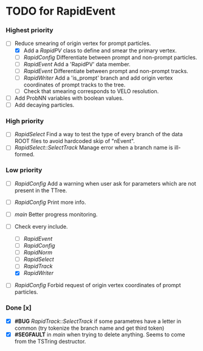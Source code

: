 # TODO for RapidEvent

### Highest priority

- [ ] Reduce smearing of origin vertex for prompt particles.
    - [x] Add a _RapidPV_ class to define and smear the primary vertex.
    - [ ] _RapidConfig_ Differentiate between prompt and non-prompt particles.
    - [ ] _RapidEvent_ Add a 'RapidPV' data member.
    - [ ] _RapidEvent_ Differentiate between prompt and non-prompt tracks.
    - [ ] _RapidWriter_ Add a 'is_prompt' branch and add origin vertex
    coordinates of prompt tracks to the tree.
    - [ ] Check that smearing corresponds to VELO resolution.
- [ ] Add ProbNN variables with boolean values.
- [ ] Add decaying particles.

### High priority

- [ ] _RapidSelect_ Find a way to test the type of every branch of the data
ROOT files to avoid hardcoded skip of "nEvent".
- [ ] _RapidSelect::SelectTrack_ Manage error when a branch name is ill-formed.

### Low priority

- [ ] _RapidConfig_ Add a warning when user ask for parameters which are not
present in the TTree.
- [ ] _RapidConfig_ Print more info.
- [ ] _main_ Better progress monitoring.
- [ ] Check every include.
    - [ ] _RapidEvent_
    - [ ] _RapidConfig_
    - [ ] _RapidNorm_
    - [ ] _RapidSelect_
    - [ ] _RapidTrack_
    - [x] _RapidWriter_
- [ ] _RapidConfig_ Forbid request of origin vertex coordinates of prompt
particles.


### Done [x]

- [x] **#BUG** _RapidTrack::SelectTrack_ if some parametres have a letter in
common (try tokenize the branch name and get third token)
- [x] **#SEGFAULT** in _main_ when trying to delete anything. Seems to come
from the TSTring destructor.
